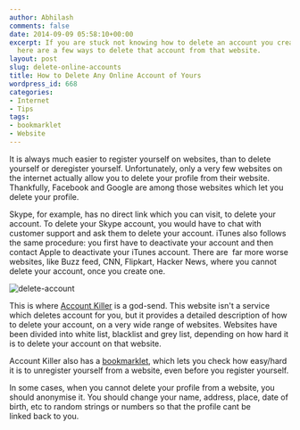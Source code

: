 ```yaml
---
author: Abhilash
comments: false
date: 2014-09-09 05:58:10+00:00
excerpt: If you are stuck not knowing how to delete an account you created on a website,
  here are a few ways to delete that account from that website.
layout: post
slug: delete-online-accounts
title: How to Delete Any Online Account of Yours
wordpress_id: 668
categories:
- Internet
- Tips
tags:
- bookmarklet
- Website
---
```


It is always much easier to register yourself on websites, than to delete yourself or deregister yourself. Unfortunately, only a very few websites on the internet actually allow you to delete your profile from their website. Thankfully, Facebook and Google are among those websites which let you delete your profile.

Skype, for example, has no direct link which you can visit, to delete your account. To delete your Skype account, you would have to chat with customer support and ask them to delete your account. iTunes also follows the same procedure: you first have to deactivate your account and then contact Apple to deactivate your iTunes account. There are  far more worse websites, like Buzz feed, CNN, Flipkart, Hacker News, where you cannot delete your account, once you create one.

![delete-account](http://img.techcovered.org/tc/pinterest-delete-account.jpg)

This is where [Account Killer](http://www.accountkiller.com/) is a god-send. This website isn't a service which deletes account for you, but it provides a detailed description of how to delete your account, on a very wide range of websites. Websites have been divided into white list, blacklist and grey list, depending on how hard it is to delete your account on that website.

Account Killer also has a [bookmarklet](http://www.accountkiller.com/en/site-check), which lets you check how easy/hard it is to unregister yourself from a website, even before you register yourself.

In some cases, when you cannot delete your profile from a website, you should anonymise it. You should change your name, address, place, date of birth, etc to random strings or numbers so that the profile cant be linked back to you.
